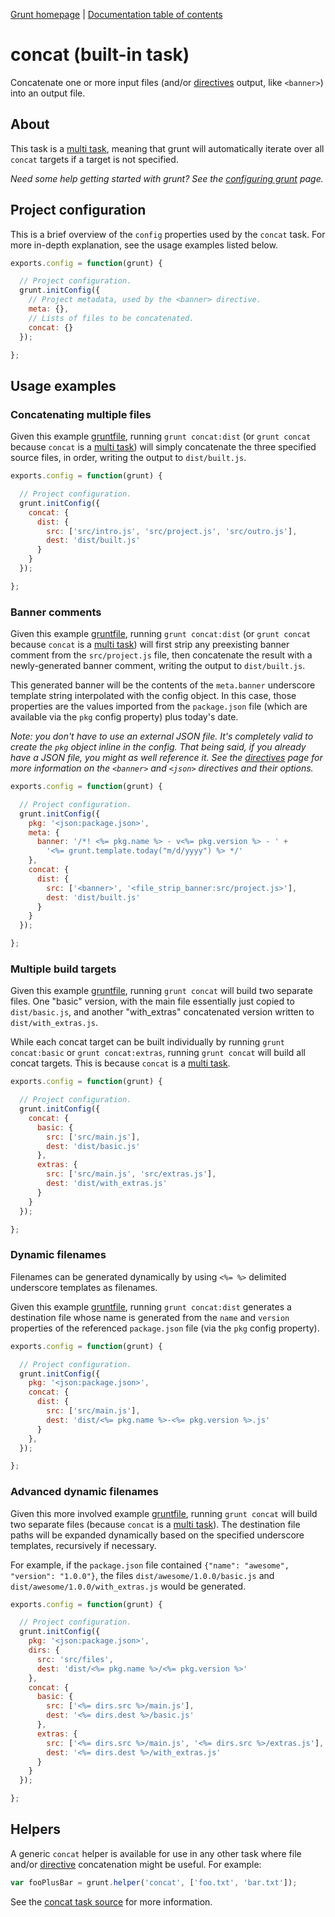 [Grunt homepage](https://github.com/cowboy/grunt) | [Documentation table of contents](toc.md)

# concat (built-in task)
Concatenate one or more input files (and/or [directives](helpers_directives.md) output, like `<banner>`) into an output file.

## About

This task is a [multi task](tasks_creating.md), meaning that grunt will automatically iterate over all `concat` targets if a target is not specified.

_Need some help getting started with grunt? See the [configuring grunt](configuring.md) page._

## Project configuration

This is a brief overview of the `config` properties used by the `concat` task. For more in-depth explanation, see the usage examples listed below.

```javascript
exports.config = function(grunt) {

  // Project configuration.
  grunt.initConfig({
    // Project metadata, used by the <banner> directive.
    meta: {},
    // Lists of files to be concatenated.
    concat: {}
  });

};
```

## Usage examples

### Concatenating multiple files

Given this example [gruntfile](configuring.md), running `grunt concat:dist` (or `grunt concat` because `concat` is a [multi task](tasks_creating.md)) will simply concatenate the three specified source files, in order, writing the output to `dist/built.js`.

```javascript
exports.config = function(grunt) {

  // Project configuration.
  grunt.initConfig({
    concat: {
      dist: {
        src: ['src/intro.js', 'src/project.js', 'src/outro.js'],
        dest: 'dist/built.js'
      }
    }
  });

};
```

### Banner comments

Given this example [gruntfile](configuring.md), running `grunt concat:dist` (or `grunt concat` because `concat` is a [multi task](tasks_creating.md)) will first strip any preexisting banner comment from the `src/project.js` file, then concatenate the result with a newly-generated banner comment, writing the output to `dist/built.js`.

This generated banner will be the contents of the `meta.banner` underscore template string interpolated with the config object. In this case, those properties are the values imported from the `package.json` file (which are available via the `pkg` config property) plus today's date.

_Note: you don't have to use an external JSON file. It's completely valid to create the `pkg` object inline in the config. That being said, if you already have a JSON file, you might as well reference it. See the [directives](helpers_directives.md) page for more information on the `<banner>` and `<json>` directives and their options._

```javascript
exports.config = function(grunt) {

  // Project configuration.
  grunt.initConfig({
    pkg: '<json:package.json>',
    meta: {
      banner: '/*! <%= pkg.name %> - v<%= pkg.version %> - ' +
        '<%= grunt.template.today("m/d/yyyy") %> */'
    },
    concat: {
      dist: {
        src: ['<banner>', '<file_strip_banner:src/project.js>'],
        dest: 'dist/built.js'
      }
    }
  });

};
```

### Multiple build targets

Given this example [gruntfile](configuring.md), running `grunt concat` will build two separate files. One "basic" version, with the main file essentially just copied to `dist/basic.js`, and another "with_extras" concatenated version written to `dist/with_extras.js`.

While each concat target can be built individually by running `grunt concat:basic` or `grunt concat:extras`, running `grunt concat` will build all concat targets. This is because `concat` is a [multi task](tasks_creating.md).

```javascript
exports.config = function(grunt) {

  // Project configuration.
  grunt.initConfig({
    concat: {
      basic: {
        src: ['src/main.js'],
        dest: 'dist/basic.js'
      },
      extras: {
        src: ['src/main.js', 'src/extras.js'],
        dest: 'dist/with_extras.js'
      }
    }
  });

};
```

### Dynamic filenames

Filenames can be generated dynamically by using `<%= %>` delimited underscore templates as filenames.

Given this example [gruntfile](configuring.md), running `grunt concat:dist` generates a destination file whose name is generated from the `name` and `version` properties of the referenced `package.json` file (via the `pkg` config property).

```javascript
exports.config = function(grunt) {

  // Project configuration.
  grunt.initConfig({
    pkg: '<json:package.json>',
    concat: {
      dist: {
        src: ['src/main.js'],
        dest: 'dist/<%= pkg.name %>-<%= pkg.version %>.js'
      }
    },
  });

};
```

### Advanced dynamic filenames

Given this more involved example [gruntfile](configuring.md), running `grunt concat` will build two separate files (because `concat` is a [multi task](tasks_creating.md)). The destination file paths will be expanded dynamically based on the specified underscore templates, recursively if necessary.

For example, if the `package.json` file contained `{"name": "awesome", "version": "1.0.0"}`, the files `dist/awesome/1.0.0/basic.js` and `dist/awesome/1.0.0/with_extras.js` would be generated.

```javascript
exports.config = function(grunt) {

  // Project configuration.
  grunt.initConfig({
    pkg: '<json:package.json>',
    dirs: {
      src: 'src/files',
      dest: 'dist/<%= pkg.name %>/<%= pkg.version %>'
    },
    concat: {
      basic: {
        src: ['<%= dirs.src %>/main.js'],
        dest: '<%= dirs.dest %>/basic.js'
      },
      extras: {
        src: ['<%= dirs.src %>/main.js', '<%= dirs.src %>/extras.js'],
        dest: '<%= dirs.dest %>/with_extras.js'
      }
    }
  });

};
```

## Helpers

A generic `concat` helper is available for use in any other task where file and/or [directive](helpers_directives.md) concatenation might be useful. For example:

```javascript
var fooPlusBar = grunt.helper('concat', ['foo.txt', 'bar.txt']);
```

See the [concat task source](../tasks/concat.js) for more information.
